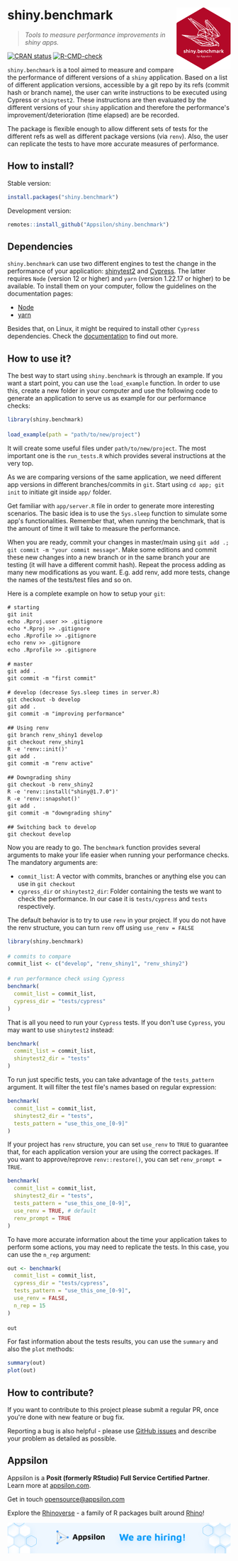 # shiny.benchmark <a href="https://appsilon.github.io/shiny.benchmark/"><img src="man/figures/shiny_benchmark.png" align="right" alt="shiny.benchmark logo" style="height: 140px;"></a>

> _Tools to measure performance improvements in shiny apps._

<!-- badges: start -->
[![CRAN status](https://www.r-pkg.org/badges/version/shiny.benchmark)](https://cran.r-project.org/package=shiny.benchmark)
[![R-CMD-check](https://github.com/Appsilon/shiny.benchmark/workflows/R-CMD-check/badge.svg)](https://github.com/Appsilon/shiny.benchmark/actions?workflow=R-CMD-check)
<!-- badges: end -->

`shiny.benchmark` is a tool aimed to measure and compare the performance of different versions of a `shiny` application. Based on a list of different application versions, accessible by a git repo by its refs (commit hash or branch name), the user can write instructions to be executed using Cypress or `shinytest2`. These instructions are then evaluated by the different versions of your `shiny` application and therefore the performance's improvement/deterioration (time elapsed) are be recorded.

The package is flexible enough to allow different sets of tests for the different refs as well as different package versions (via `renv`). Also, the user can replicate the tests to have more accurate measures of performance.

## How to install?

Stable version:

```r
install.packages("shiny.benchmark")
```

Development version:

```r
remotes::install_github("Appsilon/shiny.benchmark")
```

## Dependencies

`shiny.benchmark` can use two different engines to test the change in the performance of your application: [shinytest2](https://rstudio.github.io/shinytest2/) and [Cypress](https://www.cypress.io/).
The latter requires `Node` (version 12 or higher) and `yarn` (version 1.22.17 or higher) to be available.
To install them on your computer, follow the guidelines on the documentation pages:

- [Node](https://nodejs.org/en/download/)
- [yarn](https://yarnpkg.com/getting-started/install)

Besides that, on Linux, it might be required to install other `Cypress` dependencies.
Check the [documentation](https://docs.cypress.io/guides/getting-started/installing-cypress#Linux-Prerequisites) to find out more.

## How to use it?

The best way to start using `shiny.benchmark` is through an example. If you want a start point, you can use the `load_example` function. In order to use this, create a new folder in your computer and use the following code to generate an application to serve us as example for our performance checks:

```r
library(shiny.benchmark)

load_example(path = "path/to/new/project")
```

It will create some useful files under `path/to/new/project`. The most important one is the `run_tests.R` which provides several instructions at the very top.

As we are comparing versions of the same application, we need different app versions in different branches/commits in `git`. Start using `cd app; git init` to initiate git inside `app/` folder.

Get familiar with `app/server.R` file in order to generate more interesting scenarios. The basic idea is to use the `Sys.sleep` function to simulate some app's functionalities. Remember that, when running the benchmark, that is the amount of time it will take to measure the performance.

When you are ready, commit your changes in master/main using `git add .; git commit -m "your commit message"`. Make some editions and commit these new changes into a new branch or in the same branch your are testing (it will have a different commit hash). Repeat the process adding as many new modifications as you want. E.g. add renv, add more tests, change the names of the tests/test files and so on.

Here is a complete example on how to setup your `git`:

```git
# starting
git init
echo .Rproj.user >> .gitignore
echo *.Rproj >> .gitignore
echo .Rprofile >> .gitignore
echo renv >> .gitignore
echo .Rprofile >> .gitignore

# master
git add .
git commit -m "first commit"

# develop (decrease Sys.sleep times in server.R)
git checkout -b develop
git add .
git commit -m "improving performance"

## Using renv
git branch renv_shiny1 develop
git checkout renv_shiny1
R -e 'renv::init()'
git add .
git commit -m "renv active"

## Downgrading shiny
git checkout -b renv_shiny2
R -e 'renv::install("shiny@1.7.0")'
R -e 'renv::snapshot()'
git add .
git commit -m "downgrading shiny"

## Switching back to develop
git checkout develop
```

Now you are ready to go. The `benchmark` function provides several arguments to make your life easier when running your performance checks. The mandatory arguments are:

- `commit_list`: A vector with commits, branches or anything else you can use in `git checkout`
- `cypress_dir` or `shinytest2_dir`: Folder containing the tests we want to check the performance. In our case it is `tests/cypress` and `tests` respectively.

The default behavior is to try to use `renv` in your project. If you do not have the renv structure, you can turn `renv` off using `use_renv = FALSE`

```r
library(shiny.benchmark)

# commits to compare
commit_list <- c("develop", "renv_shiny1", "renv_shiny2")

# run performance check using Cypress
benchmark(
  commit_list = commit_list,
  cypress_dir = "tests/cypress"
)
```

That is all you need to run your `Cypress` tests. If you don't use `Cypress`, you may want to use `shinytest2` instead:

```r
benchmark(
  commit_list = commit_list,
  shinytest2_dir = "tests"
)
```

To run just specific tests, you can take advantage of the `tests_pattern` argument. It will filter the test file's names based on regular expression:

```r
benchmark(
  commit_list = commit_list,
  shinytest2_dir = "tests",
  tests_pattern = "use_this_one_[0-9]"
)
```

If your project has `renv` structure, you can set `use_renv` to `TRUE` to guarantee that, for each application version your are using the correct packages. If you want to approve/reprove `renv::restore()`, you can set `renv_prompt = TRUE`.

```r
benchmark(
  commit_list = commit_list,
  shinytest2_dir = "tests",
  tests_pattern = "use_this_one_[0-9]",
  use_renv = TRUE, # default
  renv_prompt = TRUE
)
```

To have more accurate information about the time your application takes to perform some actions, you may need to replicate the tests. In this case, you can use the `n_rep` argument:

```r
out <- benchmark(
  commit_list = commit_list,
  cypress_dir = "tests/cypress",
  tests_pattern = "use_this_one_[0-9]",
  use_renv = FALSE,
  n_rep = 15
)

out
```

For fast information about the tests results, you can use the `summary` and also the `plot` methods:

```r
summary(out)
plot(out)
```

## How to contribute?

If you want to contribute to this project please submit a regular PR, once you're done with new feature or bug fix.

Reporting a bug is also helpful - please use [GitHub issues](https://github.com/Appsilon/shiny.benchmark/issues) and describe your problem as detailed as possible.

## Appsilon

<img src="https://avatars0.githubusercontent.com/u/6096772" align="right" alt="" width="6%" />

Appsilon is a **Posit (formerly RStudio) Full Service Certified Partner**.<br/>
Learn more at [appsilon.com](https://appsilon.com).

Get in touch [opensource@appsilon.com](mailto:opensource@appsilon.com)

Explore the [Rhinoverse](https://rhinoverse.dev) - a family of R packages built around [Rhino](https://appsilon.github.io/rhino/)!

<a href = "https://appsilon.com/careers/" target="_blank"><img src="https://raw.githubusercontent.com/Appsilon/website-cdn/gh-pages/WeAreHiring1.png" alt="We are hiring!"/></a>
